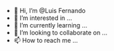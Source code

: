 - 👋 Hi, I’m @Luis Fernando
- 👀 I’m interested in ...
- 🌱 I’m currently learning ...
- 💞️ I’m looking to collaborate on ...
- 📫 How to reach me ...

<!---
Luisszf/Luisszf is a ✨ special ✨ repository because its `README.md` (this file) appears on your GitHub profile.
You can click the Preview link to take a look at your changes.
--->
